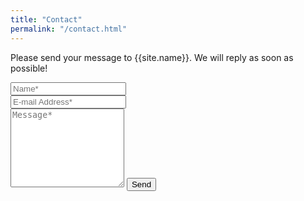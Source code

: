 ```yaml
---
title: "Contact"
permalink: "/contact.html"
---
```


<form action="{{site.contactform}}" method="POST">    
<p class="mb-4">Please send your message to {{site.name}}. We will reply as soon as possible!</p>
<div class="form-group row">
<div class="col-md-6">
<input class="form-control" type="text" name="name" placeholder="Name*" required>
</div>
<div class="col-md-6">
<input class="form-control" type="email" name="_replyto" placeholder="E-mail Address*" required>
</div>
</div>
<textarea rows="8" class="form-control mb-3" name="message" placeholder="Message*" required></textarea>    
<input class="btn btn-success" type="submit" value="Send">
</form>